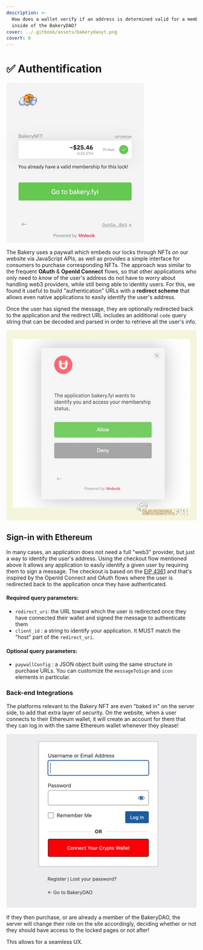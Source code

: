 ```yaml
---
description: >-
  How does a wallet verify if an address is determined valid for a membership
  inside of the BakeryDAO?
cover: ../.gitbook/assets/bakerydaoyt.png
coverY: 0
---
```


# ✅ Authentification

![Existing Member POV](../.gitbook/assets/member.jpg)

The Bakery uses a paywall which embeds our locks through NFTs on our website via JavaScript APIs, as well as provides a simple interface for consumers to purchase corresponding NFTs. The approach was similar to the frequent **OAuth** & **OpenId Connect** flows, so that other applications who only need to _know_ of the user's address do not have to worry about handling web3 providers, while still being able to identity users. For this, we found it useful to build "authentication" URLs with a **redirect scheme** that allows even native applications to easily identify the user's address.

Once the user has signed the message, they are optionally redirected back to the application and the redirect URL includes an additional `code` query string that can be decoded and parsed in order to retrieve all the user's info.

![](../.gitbook/assets/sign.png)

## Sign-in with Ethereum

In many cases, an application does not need a full "web3" provider, but just a way to identify the user's address. Using the checkout flow mentioned above it allows any application to easily identify a given user by requiring them to sign a message. The checkout is based on the [EIP 4361](https://eips.ethereum.org/EIPS/eip-4361) and that's inspired by the OpenId Connect and OAuth flows where the user is redirected back to the application once they have authenticated.

#### Required query parameters:

* `redirect_uri`: the URL toward which the user is redirected once they have connected their wallet and signed the message to authenticate them
* `client_id` : a string to identify your application. It MUST match the "host" part of the `redirect_uri`.

#### Optional query parameters:

* `paywallConfig` : a JSON object built using the same structure in purchase URLs. You can customize the `messageToSign` and `icon` elements in particular.

### Back-end Integrations

The platforms relevant to the Bakery NFT are even "baked in" on the server side, to add that extra layer of security. On the website, when a user connects to their Ethereum wallet, it will create an account for them that they can log in with the same Ethereum wallet whenever they please!

![](<../.gitbook/assets/wordpress (1).jpg>)

If they then purchase, or are already a member of the BakeryDAO, the server will change their role on the site accordingly, deciding whether or not they should have access to the locked pages or not after!

This allows for a seamless UX.
